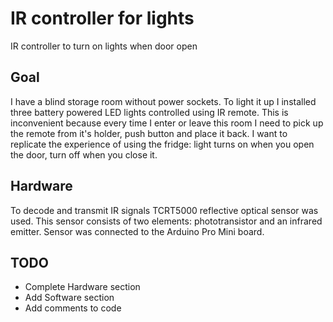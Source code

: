 # IR controller for lights
 IR controller to turn on lights when door open

## Goal
 I have a blind storage room without power sockets. To light it up I installed three battery powered LED lights controlled using IR remote. This is inconvenient because every time I enter or leave this room I need to pick up the remote from it's holder, push button and place it back. I want to replicate the experience of using the fridge: light turns on when you open the door, turn off when you close it.

## Hardware
 To decode and transmit IR signals TCRT5000 reflective optical sensor was used. This sensor consists of two elements: phototransistor and an infrared emitter. Sensor was connected to the Arduino Pro Mini board.

## TODO
* Complete Hardware section
* Add Software section
* Add comments to code
